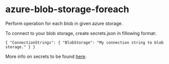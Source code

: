 # azure-blob-storage-foreach
Perform operation for each blob in given azure storage.

To connect to your blob storage, create secrets.json in fillowing format:

`
{
  "ConnectionStrings": {
    "BlobStorage": "My connection string to blob storage."
  }
}
`

More info on secrets to be found [here](https://learn.microsoft.com/en-us/aspnet/core/security/app-secrets?view=aspnetcore-7.0&tabs=windows).
